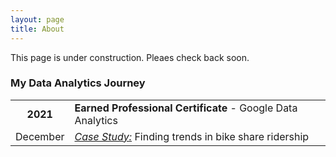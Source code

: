 ```yaml
---
layout: page
title: About
---
```


This page is under construction.  Pleaes check back soon.


### My Data Analytics Journey

|		|		|
| :-----: | :----- |
| **2021**  | **Earned Professional Certificate** - Google Data Analytics |
| December      | [_Case Study:_](https://github.com/drewbrinkley/CaseStudy-CyclisticBikeShare) Finding trends in bike share ridership |
